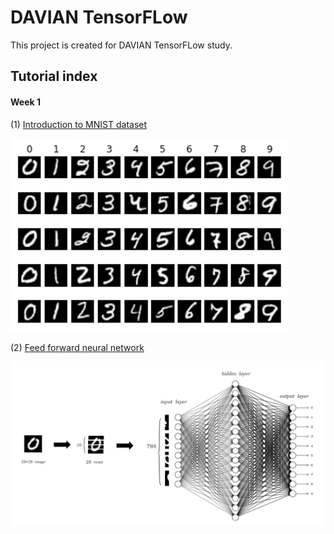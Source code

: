 # DAVIAN TensorFLow
This project is created for DAVIAN TensorFLow study. 

## Tutorial index
#### Week 1 
(1) [Introduction to MNIST dataset](https://github.com/yunjey/tensorflow-tutorial/blob/master/week1/1.%20mnist_data_introduction.ipynb)

![alt tag](jpg/mnist_dataset.jpg) 

(2) [Feed forward neural network](https://github.com/yunjey/tensorflow-tutorial/blob/master/week1/3.%20feed_forward_neural_network.ipynb)

![alt tag](jpg/mnist_example.jpg)
